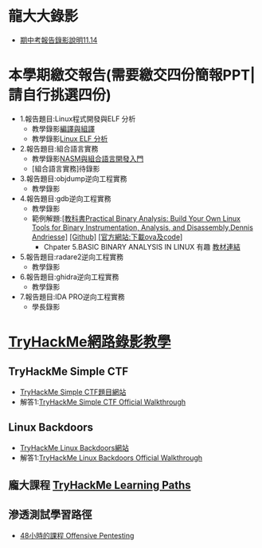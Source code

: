 # 龍大大錄影


- [期中考報告錄影說明11.14](https://youtu.be/G-EqiKtVf4U)

# 本學期繳交報告(需要繳交四份簡報PPT|請自行挑選四份)
- 1.報告題目:Linux程式開發與ELF 分析
  - 教學錄影[編譯與組譯](https://youtu.be/oWugDwITzLg)
  - 教學錄影[Linux ELF 分析](https://youtu.be/gjcgiL0i02Q)
- 2.報告題目:組合語言實務
  - 教學錄影[NASM與組合語言開發入門](https://youtu.be/1aWERf19I5A)
  - [組合語言實務]待錄影
- 3.報告題目:objdump逆向工程實務
  - 教學錄影
- 4.報告題目:gdb逆向工程實務
  - 教學錄影
  - 範例解題:[[教科書Practical Binary Analysis: Build Your Own Linux Tools for Binary Instrumentation, Analysis, and Disassembly,Dennis Andriesse]](https://www.tenlong.com.tw/products/9781593279127) [[Github]](https://github.com/wilvk/practical-binary) [[官方網站:下載ova及code]](https://practicalbinaryanalysis.com/)
    - Chpater 5.BASIC BINARY ANALYSIS IN LINUX  有趣 [教材連結](https://github.com/MyDearGreatTeacher/Reversing202209/edit/main/%E4%B8%8A%E8%AA%B2%E4%B8%BB%E9%A1%8C/4_Reversing1-1/gdb%E7%A4%BA%E7%AF%84%E8%A7%A3%E9%A1%8C_%E7%AD%86%E8%A8%98/readme.md)
- 5.報告題目:radare2逆向工程實務
  - 教學錄影
- 6.報告題目:ghidra逆向工程實務
  - 教學錄影
- 7.報告題目:IDA PRO逆向工程實務
  - 學長錄影
  
# [TryHackMe網路錄影教學](https://www.youtube.com/results?search_query=TryHackMe)
## TryHackMe Simple CTF
- [TryHackMe Simple CTF題目網站](https://tryhackme.com/room/easyctf)
- 解答1:[TryHackMe Simple CTF Official Walkthrough](https://www.youtube.com/watch?v=mItfrdyE1U4)

## Linux Backdoors
- [TryHackMe Linux Backdoors網站](https://tryhackme.com/room/linuxbackdoors)
- 解答1:[TryHackMe Linux Backdoors Official Walkthrough](https://www.youtube.com/watch?v=-xHk7N3vF-A)

## 龐大課程 [TryHackMe Learning Paths](https://tryhackme.com/hacktivities)
## 滲透測試學習路徑
- [48小時的課程 Offensive Pentesting](https://tryhackme.com/path/outline/pentesting)
